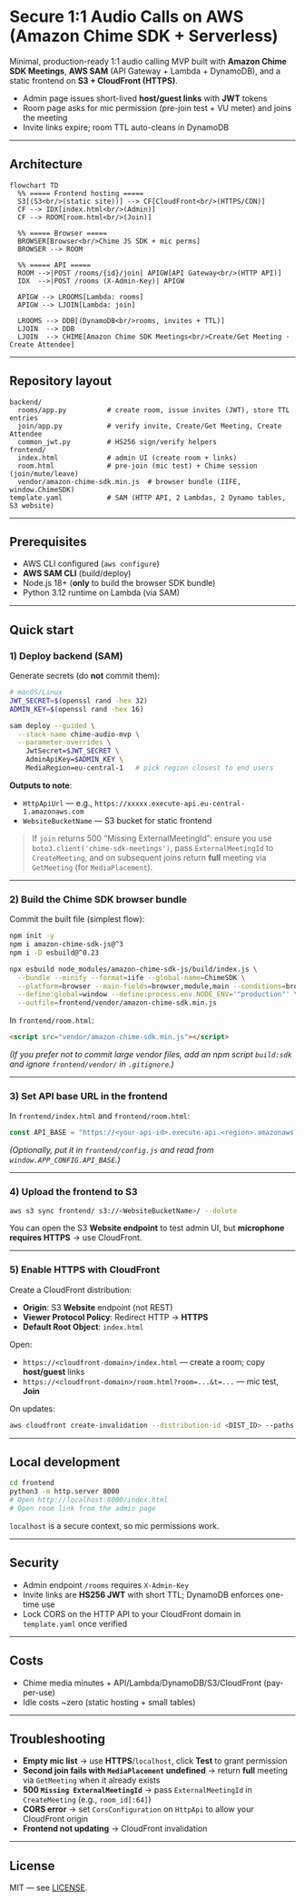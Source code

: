 # Secure 1:1 Audio Calls on AWS (Amazon Chime SDK + Serverless)

Minimal, production-ready 1:1 audio calling MVP built with **Amazon Chime SDK Meetings**, **AWS SAM** (API Gateway + Lambda + DynamoDB), and a static frontend on **S3 + CloudFront (HTTPS)**.

- Admin page issues short-lived **host/guest links** with **JWT** tokens  
- Room page asks for mic permission (pre-join test + VU meter) and joins the meeting  
- Invite links expire; room TTL auto-cleans in DynamoDB

---

## Architecture

```merimaid
flowchart TD
  %% ===== Frontend hosting =====
  S3[(S3<br/>(static site))] --> CF[CloudFront<br/>(HTTPS/CDN)]
  CF --> IDX[index.html<br/>(Admin)]
  CF --> ROOM[room.html<br/>(Join)]

  %% ===== Browser =====
  BROWSER[Browser<br/>Chime JS SDK + mic perms]
  BROWSER --> ROOM

  %% ===== API =====
  ROOM -->|POST /rooms/{id}/join| APIGW[API Gateway<br/>(HTTP API)]
  IDX  -->|POST /rooms (X-Admin-Key)| APIGW

  APIGW --> LROOMS[Lambda: rooms]
  APIGW --> LJOIN[Lambda: join]

  LROOMS --> DDB[(DynamoDB<br/>rooms, invites + TTL)]
  LJOIN  --> DDB
  LJOIN  --> CHIME[Amazon Chime SDK Meetings<br/>Create/Get Meeting · Create Attendee]
```

---

## Repository layout

```text
backend/
  rooms/app.py          # create room, issue invites (JWT), store TTL entries
  join/app.py           # verify invite, Create/Get Meeting, Create Attendee
  common_jwt.py         # HS256 sign/verify helpers
frontend/
  index.html            # admin UI (create room + links)
  room.html             # pre-join (mic test) + Chime session (join/mute/leave)
  vendor/amazon-chime-sdk.min.js  # browser bundle (IIFE, window.ChimeSDK)
template.yaml           # SAM (HTTP API, 2 Lambdas, 2 Dynamo tables, S3 website)
```

---

## Prerequisites

- AWS CLI configured (`aws configure`)
- **AWS SAM CLI** (build/deploy)
- Node.js 18+ (**only** to build the browser SDK bundle)
- Python 3.12 runtime on Lambda (via SAM)

---

## Quick start

### 1) Deploy backend (SAM)

Generate secrets (do **not** commit them):

```bash
# macOS/Linux
JWT_SECRET=$(openssl rand -hex 32)
ADMIN_KEY=$(openssl rand -hex 16)

sam deploy --guided \
  --stack-name chime-audio-mvp \
  --parameter-overrides \
    JwtSecret=$JWT_SECRET \
    AdminApiKey=$ADMIN_KEY \
    MediaRegion=eu-central-1   # pick region closest to end users
```

**Outputs to note**:
- `HttpApiUrl` — e.g., `https://xxxxx.execute-api.eu-central-1.amazonaws.com`
- `WebsiteBucketName` — S3 bucket for static frontend

> If `join` returns 500 “Missing ExternalMeetingId”: ensure you use `boto3.client('chime-sdk-meetings')`, pass `ExternalMeetingId` to `CreateMeeting`, and on subsequent joins return **full** meeting via `GetMeeting` (for `MediaPlacement`).

---

### 2) Build the Chime SDK browser bundle

Commit the built file (simplest flow):

```bash
npm init -y
npm i amazon-chime-sdk-js@^3
npm i -D esbuild@^0.23

npx esbuild node_modules/amazon-chime-sdk-js/build/index.js \
  --bundle --minify --format=iife --global-name=ChimeSDK \
  --platform=browser --main-fields=browser,module,main --conditions=browser \
  --define:global=window --define:process.env.NODE_ENV='"production"' \
  --outfile=frontend/vendor/amazon-chime-sdk.min.js
```

In `frontend/room.html`:

```html
<script src="vendor/amazon-chime-sdk.min.js"></script>
```

*(If you prefer not to commit large vendor files, add an npm script `build:sdk` and ignore `frontend/vendor/` in `.gitignore`.)*

---

### 3) Set API base URL in the frontend

In `frontend/index.html` and `frontend/room.html`:

```js
const API_BASE = "https://<your-api-id>.execute-api.<region>.amazonaws.com";
```

*(Optionally, put it in `frontend/config.js` and read from `window.APP_CONFIG.API_BASE`.)*

---

### 4) Upload the frontend to S3

```bash
aws s3 sync frontend/ s3://<WebsiteBucketName>/ --delete
```

You can open the S3 **Website endpoint** to test admin UI, but **microphone requires HTTPS** → use CloudFront.

---

### 5) Enable HTTPS with CloudFront

Create a CloudFront distribution:

- **Origin**: S3 **Website** endpoint (not REST)
- **Viewer Protocol Policy**: Redirect HTTP → **HTTPS**
- **Default Root Object**: `index.html`

Open:
- `https://<cloudfront-domain>/index.html` — create a room; copy **host/guest** links
- `https://<cloudfront-domain>/room.html?room=...&t=...` — mic test, **Join**

On updates:
```bash
aws cloudfront create-invalidation --distribution-id <DIST_ID> --paths "/*"
```

---

## Local development

```bash
cd frontend
python3 -m http.server 8000
# Open http://localhost:8000/index.html
# Open room link from the admin page
```

`localhost` is a secure context, so mic permissions work.

---

## Security

- Admin endpoint `/rooms` requires `X-Admin-Key`
- Invite links are **HS256 JWT** with short TTL; DynamoDB enforces one-time use
- Lock CORS on the HTTP API to your CloudFront domain in `template.yaml` once verified

---

## Costs

- Chime media minutes + API/Lambda/DynamoDB/S3/CloudFront (pay-per-use)
- Idle costs ~zero (static hosting + small tables)

---

## Troubleshooting

- **Empty mic list** → use **HTTPS**/`localhost`, click **Test** to grant permission
- **Second join fails with `MediaPlacement` undefined** → return **full** meeting via `GetMeeting` when it already exists
- **500 `Missing ExternalMeetingId`** → pass `ExternalMeetingId` in `CreateMeeting` (e.g., `room_id[:64]`)
- **CORS error** → set `CorsConfiguration` on `HttpApi` to allow your CloudFront origin
- **Frontend not updating** → CloudFront invalidation

---

## License

MIT — see [LICENSE](LICENSE).
